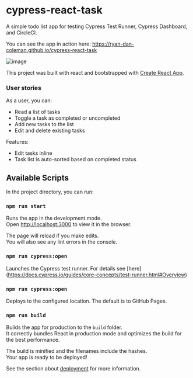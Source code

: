 # cypress-react-task

A simple todo list app for testing Cypress Test Runner, Cypress Dashboard, and CircleCI.

You can see the app in action here: https://ryan-dan-coleman.github.io/cypress-react-task

![image](https://user-images.githubusercontent.com/41104519/110530390-60d0d980-80e8-11eb-849d-ec13732b0eb6.png)

This project was built with react and bootstrapped with [Create React App](https://github.com/facebook/create-react-app).

### User stories 

As a user, you can:
  - Read a list of tasks
  - Toggle a task as completed or uncompleted
  - Add new tasks to the list
  - Edit and delete existing tasks

Features:
  - Edit tasks inline
  - Task list is auto-sorted based on completed status

## Available Scripts

In the project directory, you can run:

### `npm run start`

Runs the app in the development mode.\
Open [http://localhost:3000](http://localhost:3000) to view it in the browser.

The page will reload if you make edits.\
You will also see any lint errors in the console.

### `npm run cypress:open`

Launches the Cypress test runner. For details see [here] (https://docs.cypress.io/guides/core-concepts/test-runner.html#Overview)

### `npm run cypress:open`

Deploys to the configured location. The default is to GitHub Pages.

### `npm run build`

Builds the app for production to the `build` folder.\
It correctly bundles React in production mode and optimizes the build for the best performance.

The build is minified and the filenames include the hashes.\
Your app is ready to be deployed!

See the section about [deployment](https://facebook.github.io/create-react-app/docs/deployment) for more information.
